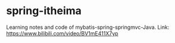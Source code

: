 # spring-itheima
Learning notes and code of mybatis-spring-springmvc-Java. Link: https://www.bilibili.com/video/BV1mE411X7yp
